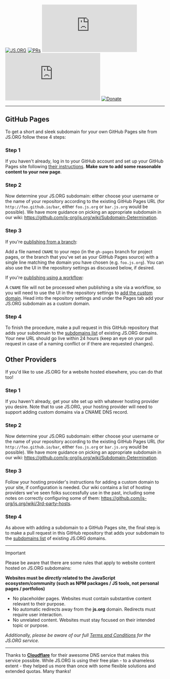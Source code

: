 [![JS.ORG](https://img.shields.io/badge/js.org-+-FFE70B.svg?style=flat-square)](http://js.org)
[![PRs](https://img.shields.io/github/issues-pr-closed-raw/js-org/js.org.svg?style=flat-square&colorB=FFE70B&label=pull%20requests)](https://github.com/js-org/js.org/pulls?q=is%3Apr+is%3Aclosed+label%3Aadd)
[![Contributors](https://img.shields.io/github/contributors-anon/js-org/js.org?color=FFE70B&style=flat-square)](https://github.com/js-org/js.org/graphs/contributors)
[![Activity](https://img.shields.io/github/commit-activity/m/js-org/js.org?color=FFE70B&style=flat-square)](https://github.com/js-org/js.org/pulse/monthly)
[![Donate](https://img.shields.io/badge/Donate-for_registrar_fees-1F87FF.svg?style=flat-square&logo=open-collective&logoColor=fff)](https://opencollective.com/js-org)

---

## GitHub Pages

To get a short and sleek subdomain for your own GitHub Pages site from JS.ORG follow these 4 steps:

### Step 1

If you haven't already, log in to your GitHub account and set up your GitHub Pages site following [their instructions](https://pages.github.com). **Make sure to add some reasonable content to your new page**.

### Step 2

Now determine your JS.ORG subdomain: either choose your username or the name of your repository according to the existing GitHub Pages URL (for `http://foo.github.io/bar`, either `foo.js.org` or `bar.js.org` would be possible). We have more guidance on picking an appropriate subdomain in our wiki: <https://github.com/js-org/js.org/wiki/Subdomain-Determination>.

### Step 3

If you're [publishing from a branch](https://docs.github.com/en/pages/getting-started-with-github-pages/configuring-a-publishing-source-for-your-github-pages-site#publishing-from-a-branch):

Add a file named `CNAME` to your repo (in the `gh-pages` branch for project pages, or the branch that you've set as your GitHub Pages source) with a single line matching the domain you have chosen (e.g. `foo.js.org`). You can also use the UI in the repository settings as discussed below, if desired.

If you're [publishing using a workflow](https://docs.github.com/en/pages/getting-started-with-github-pages/configuring-a-publishing-source-for-your-github-pages-site#publishing-with-a-custom-github-actions-workflow):

A `CNAME` file will not be processed when publishing a site via a workflow, so you will need to use the UI in the repository settings to [add the custom domain](https://help.github.com/articles/adding-or-removing-a-custom-domain-for-your-github-pages-sit). Head into the repository settings and under the Pages tab add your JS.ORG subdomain as a custom domain.

### Step 4

To finish the procedure, make a pull request in this GitHub repository that adds your subdomain to the [subdomains list](https://github.com/js-org/js.org/blob/master/cnames_active.js) of existing JS.ORG domains. Your new URL should go live within 24 hours (keep an eye on your pull request in case of a naming conflict or if there are requested changes).

## Other Providers

If you'd like to use JS.ORG for a website hosted elsewhere, you can do that too!

### Step 1

If you haven't already, get your site set up with whatever hosting provider you desire. Note that to use JS.ORG, your hosting provider will need to support adding custom domains via a CNAME DNS record.

### Step 2

Now determine your JS.ORG subdomain: either choose your username or the name of your repository according to the existing GitHub Pages URL (for `http://foo.github.io/bar`, either `foo.js.org` or `bar.js.org` would be possible). We have more guidance on picking an appropriate subdomain in our wiki: <https://github.com/js-org/js.org/wiki/Subdomain-Determination>.

### Step 3

Follow your hosting provider's instructions for adding a custom domain to your site, if configuration is needed. Our wiki contains a list of hosting providers we've seen folks successfully use in the past, including some notes on correctly configuring some of them: <https://github.com/js-org/js.org/wiki/3rd-party-hosts>.

### Step 4

As above with adding a subdomain to a GitHub Pages site, the final step is to make a pull request in this GitHub repository that adds your subdomain to the [subdomains list](https://github.com/js-org/js.org/blob/master/cnames_active.js) of existing JS.ORG domains.

---

> [!IMPORTANT]
> Please be aware that there are some rules that apply to website content hosted on JS.ORG subdomains:
>
> **Websites must be *directly* related to the JavaScript ecosystem/community (such as NPM packages / JS tools, not personal pages / portfolios)**
> 
> - No placeholder pages. Websites must contain substantive content relevant to their purpose.
> - No automatic redirects away from the **js.org** domain. Redirects must require user interaction.
> - No unrelated content. Websites must stay focused on their intended topic or purpose.
>
> _Additionally, please be aware of our full [Terms and Conditions](https://js.org/terms.html) for the JS.ORG service._

---

Thanks to **[Cloudflare](https://www.cloudflare.com)** for their awesome DNS service that makes this service possible. While JS.ORG is using their free plan - to a shameless extent - they helped us more than once with some flexible solutions and extended quotas. Many thanks!
